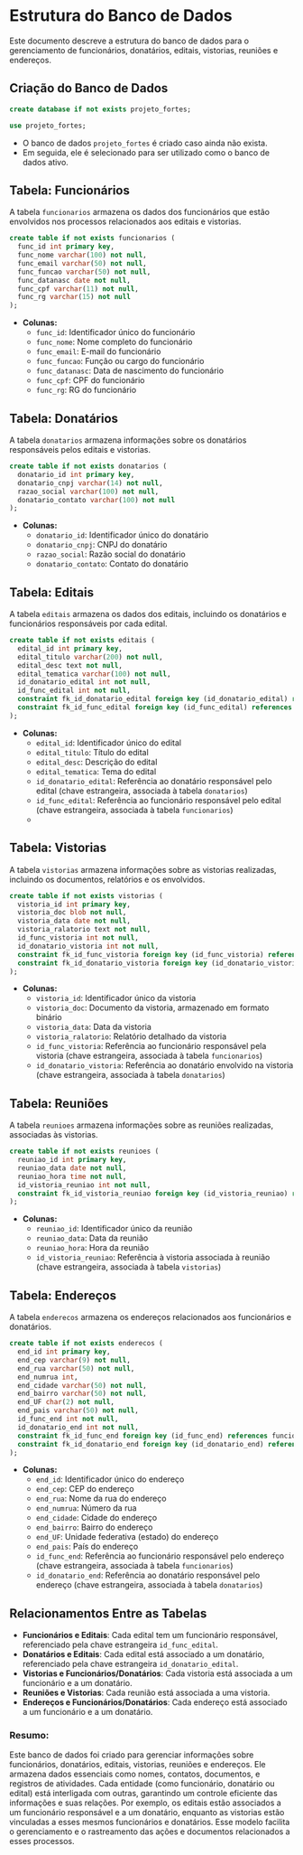 # Estrutura do Banco de Dados

Este documento descreve a estrutura do banco de dados para o gerenciamento de funcionários, donatários, editais, vistorias, reuniões e endereços.

## Criação do Banco de Dados

```sql
create database if not exists projeto_fortes;

use projeto_fortes;
```
- O banco de dados `projeto_fortes` é criado caso ainda não exista.
- Em seguida, ele é selecionado para ser utilizado como o banco de dados ativo.

## **Tabela: Funcionários**

A tabela `funcionarios` armazena os dados dos funcionários que estão envolvidos nos processos relacionados aos editais e vistorias.

```sql
create table if not exists funcionarios (
  func_id int primary key,
  func_nome varchar(100) not null,
  func_email varchar(50) not null,
  func_funcao varchar(50) not null,
  func_datanasc date not null,
  func_cpf varchar(11) not null,
  func_rg varchar(15) not null
);
```
- **Colunas:**
  - `func_id`: Identificador único do funcionário
  - `func_nome`: Nome completo do funcionário
  - `func_email`: E-mail do funcionário
  - `func_funcao`: Função ou cargo do funcionário
  - `func_datanasc`: Data de nascimento do funcionário
  - `func_cpf`: CPF do funcionário
  - `func_rg`: RG do funcionário

## **Tabela: Donatários**

A tabela `donatarios` armazena informações sobre os donatários responsáveis pelos editais e vistorias.

```sql
create table if not exists donatarios (
  donatario_id int primary key,
  donatario_cnpj varchar(14) not null,
  razao_social varchar(100) not null,
  donatario_contato varchar(100) not null
);
```

- **Colunas:**
  - `donatario_id`: Identificador único do donatário
  - `donatario_cnpj`: CNPJ do donatário
  - `razao_social`: Razão social do donatário
  - `donatario_contato`: Contato do donatário

## **Tabela: Editais**

A tabela `editais` armazena os dados dos editais, incluindo os donatários e funcionários responsáveis por cada edital.

```sql
create table if not exists editais (
  edital_id int primary key,
  edital_titulo varchar(200) not null,
  edital_desc text not null,
  edital_tematica varchar(100) not null,
  id_donatario_edital int not null,
  id_func_edital int not null,
  constraint fk_id_donatario_edital foreign key (id_donatario_edital) references donatarios(donatario_id),
  constraint fk_id_func_edital foreign key (id_func_edital) references funcionarios (func_id)
);
```

- **Colunas:**
  - `edital_id`: Identificador único do edital
  - `edital_titulo`: Título do edital
  - `edital_desc`: Descrição do edital
  - `edital_tematica`: Tema do edital
  - `id_donatario_edital`: Referência ao donatário responsável pelo edital (chave estrangeira, associada à tabela `donatarios`)
  - `id_func_edital`: Referência ao funcionário responsável pelo edital (chave estrangeira, associada à tabela `funcionarios`)
  - 
## **Tabela: Vistorias**

A tabela `vistorias` armazena informações sobre as vistorias realizadas, incluindo os documentos, relatórios e os envolvidos.

```sql
create table if not exists vistorias (
  vistoria_id int primary key,
  vistoria_doc blob not null,
  vistoria_data date not null,
  vistoria_ralatorio text not null,
  id_func_vistoria int not null,
  id_donatario_vistoria int not null,
  constraint fk_id_func_vistoria foreign key (id_func_vistoria) references funcionarios (func_id),
  constraint fk_id_donatario_vistoria foreign key (id_donatario_vistoria) references donatarios (donatario_id)
);
```

- **Colunas:**
  - `vistoria_id`: Identificador único da vistoria
  - `vistoria_doc`: Documento da vistoria, armazenado em formato binário
  - `vistoria_data`: Data da vistoria
  - `vistoria_ralatorio`: Relatório detalhado da vistoria
  - `id_func_vistoria`: Referência ao funcionário responsável pela vistoria (chave estrangeira, associada à tabela `funcionarios`)
  - `id_donatario_vistoria`: Referência ao donatário envolvido na vistoria (chave estrangeira, associada à tabela `donatarios`)
 
## **Tabela: Reuniões**

A tabela `reunioes` armazena informações sobre as reuniões realizadas, associadas às vistorias.

```sql
create table if not exists reunioes (
  reuniao_id int primary key,
  reuniao_data date not null,
  reuniao_hora time not null,
  id_vistoria_reuniao int not null,
  constraint fk_id_vistoria_reuniao foreign key (id_vistoria_reuniao) references vistorias (vistoria_id)
);
```

- **Colunas:**
  - `reuniao_id`: Identificador único da reunião
  - `reuniao_data`: Data da reunião
  - `reuniao_hora`: Hora da reunião
  - `id_vistoria_reuniao`: Referência à vistoria associada à reunião (chave estrangeira, associada à tabela `vistorias`)
 
## **Tabela: Endereços**

A tabela `enderecos` armazena os endereços relacionados aos funcionários e donatários.

```sql
create table if not exists enderecos (
  end_id int primary key,
  end_cep varchar(9) not null,
  end_rua varchar(50) not null,
  end_numrua int,
  end_cidade varchar(50) not null,
  end_bairro varchar(50) not null,
  end_UF char(2) not null,
  end_pais varchar(50) not null,
  id_func_end int not null,
  id_donatario_end int not null,
  constraint fk_id_func_end foreign key (id_func_end) references funcionarios (func_id),
  constraint fk_id_donatario_end foreign key (id_donatario_end) references donatarios (donatario_id)
);
```

- **Colunas:**
  - `end_id`: Identificador único do endereço
  - `end_cep`: CEP do endereço
  - `end_rua`: Nome da rua do endereço
  - `end_numrua`: Número da rua
  - `end_cidade`: Cidade do endereço
  - `end_bairro`: Bairro do endereço
  - `end_UF`: Unidade federativa (estado) do endereço
  - `end_pais`: País do endereço
  - `id_func_end`: Referência ao funcionário responsável pelo endereço (chave estrangeira, associada à tabela `funcionarios`)
  - `id_donatario_end`: Referência ao donatário responsável pelo endereço (chave estrangeira, associada à tabela `donatarios`)
 
## Relacionamentos Entre as Tabelas

- **Funcionários e Editais**: Cada edital tem um funcionário responsável, referenciado pela chave estrangeira `id_func_edital`.
- **Donatários e Editais**: Cada edital está associado a um donatário, referenciado pela chave estrangeira `id_donatario_edital`.
- **Vistorias e Funcionários/Donatários**: Cada vistoria está associada a um funcionário e a um donatário.
- **Reuniões e Vistorias**: Cada reunião está associada a uma vistoria.
- **Endereços e Funcionários/Donatários**: Cada endereço está associado a um funcionário e a um donatário.

### **Resumo:**

Este banco de dados foi criado para gerenciar informações sobre funcionários, donatários, editais, vistorias, reuniões e endereços. Ele armazena dados essenciais como nomes, contatos, documentos, e registros de atividades. Cada entidade (como funcionário, donatário ou edital) está interligada com outras, garantindo um controle eficiente das informações e suas relações. Por exemplo, os editais estão associados a um funcionário responsável e a um donatário, enquanto as vistorias estão vinculadas a esses mesmos funcionários e donatários. Esse modelo facilita o gerenciamento e o rastreamento das ações e documentos relacionados a esses processos.
